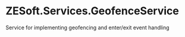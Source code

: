 # ZESoft.Services.GeofenceService
Service for implementing geofencing and enter/exit event handling
